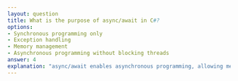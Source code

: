 ```yaml
---
layout: question
title: What is the purpose of async/await in C#?
options:
- Synchronous programming only
- Exception handling
- Memory management
- Asynchronous programming without blocking threads
answer: 4
explanation: "async/await enables asynchronous programming, allowing methods to run without blocking the calling thread. This improves application responsiveness and scalability."
---
```


